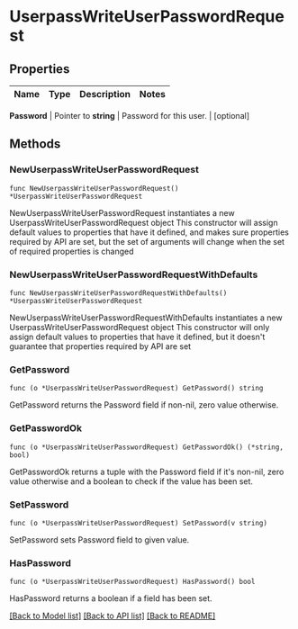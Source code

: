 # UserpassWriteUserPasswordRequest


## Properties

Name | Type | Description | Notes
------------ | ------------- | ------------- | -------------


**Password** | Pointer to **string** | Password for this user. | [optional] 



## Methods


### NewUserpassWriteUserPasswordRequest

`func NewUserpassWriteUserPasswordRequest() *UserpassWriteUserPasswordRequest`

NewUserpassWriteUserPasswordRequest instantiates a new UserpassWriteUserPasswordRequest object
This constructor will assign default values to properties that have it defined,
and makes sure properties required by API are set, but the set of arguments
will change when the set of required properties is changed

### NewUserpassWriteUserPasswordRequestWithDefaults

`func NewUserpassWriteUserPasswordRequestWithDefaults() *UserpassWriteUserPasswordRequest`

NewUserpassWriteUserPasswordRequestWithDefaults instantiates a new UserpassWriteUserPasswordRequest object
This constructor will only assign default values to properties that have it defined,
but it doesn't guarantee that properties required by API are set


### GetPassword

`func (o *UserpassWriteUserPasswordRequest) GetPassword() string`

GetPassword returns the Password field if non-nil, zero value otherwise.

### GetPasswordOk

`func (o *UserpassWriteUserPasswordRequest) GetPasswordOk() (*string, bool)`

GetPasswordOk returns a tuple with the Password field if it's non-nil, zero value otherwise
and a boolean to check if the value has been set.

### SetPassword

`func (o *UserpassWriteUserPasswordRequest) SetPassword(v string)`

SetPassword sets Password field to given value.


### HasPassword

`func (o *UserpassWriteUserPasswordRequest) HasPassword() bool`

HasPassword returns a boolean if a field has been set.









[[Back to Model list]](../README.md#documentation-for-models) [[Back to API list]](../README.md#documentation-for-api-endpoints) [[Back to README]](../README.md)


